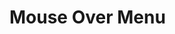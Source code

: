 <script setup>
import TagWrapper from '../../.vitepress/wrappers/tag/TagWrapper.vue'
</script>

# Mouse Over Menu

<DemoContainer>
  <y-draggable></y-draggable>
</DemoContainer>
